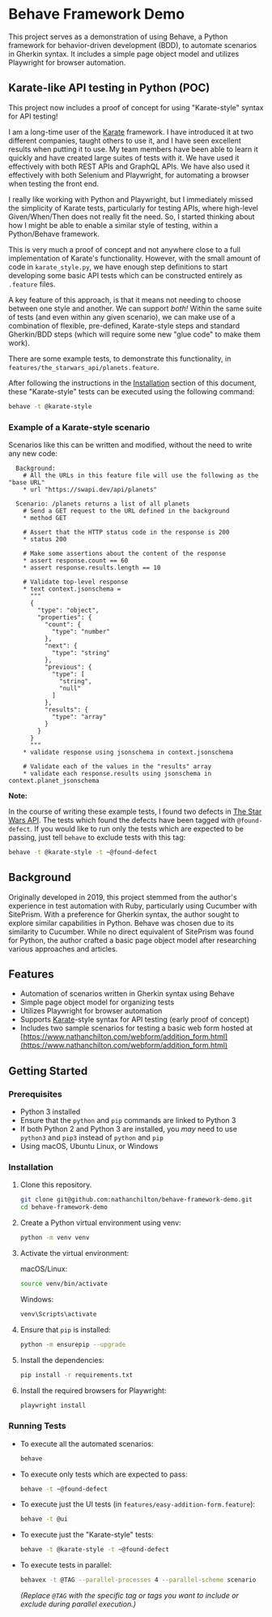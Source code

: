 # Behave Framework Demo

This project serves as a demonstration of using Behave, a Python framework for behavior-driven development (BDD), to automate scenarios in Gherkin syntax. It includes a simple page object model and utilizes Playwright for browser automation.

## Karate-like API testing in Python (POC)

This project now includes a proof of concept for using "Karate-style" syntax for API testing!

I am a long-time user of the [Karate](https://github.com/karatelabs/karate) framework.  I have introduced it at two different companies, taught others to use it, and I have seen excellent results when putting it to use.  My team members have been able to learn it quickly and have created large suites of tests with it.  We have used it effectively with both REST APIs and GraphQL APIs.  We have also used it effectively with both Selenium and Playwright, for automating a browser when testing the front end.

I really like working with Python and Playwright, but I immediately missed the simplicity of Karate tests, particularly for testing APIs, where high-level Given/When/Then does not really fit the need.  So, I started thinking about how I might be able to enable a similar style of testing, within a Python/Behave framework.

This is very much a proof of concept and not anywhere close to a full implementation of Karate's functionality.  However, with the small amount of code in `karate_style.py`, we have enough step definitions to start developing some basic API tests which can be constructed entirely as `.feature` files.

A key feature of this approach, is that it means not needing to choose between one style and another.  We can support *both!*  Within the same suite of tests (and even within any given scenario), we can make use of a combination of flexible, pre-defined, Karate-style steps and standard Gherkin/BDD steps (which will require some new "glue code" to make them work).

There are some example tests, to demonstrate this functionality, in `features/the_starwars_api/planets.feature`.

After following the instructions in the [Installation](#installation) section of this document, these "Karate-style" tests can be executed using the following command:

``` bash
behave -t @karate-style
```

### Example of a Karate-style scenario

Scenarios like this can be written and modified, without the need to write any new code:

``` Feature
  Background:
    # All the URLs in this feature file will use the following as the "base URL"
    * url "https://swapi.dev/api/planets"

  Scenario: /planets returns a list of all planets
    # Send a GET request to the URL defined in the background
    * method GET

    # Assert that the HTTP status code in the response is 200
    * status 200

    # Make some assertions about the content of the response
    * assert response.count == 60
    * assert response.results.length == 10

    # Validate top-level response
    * text context.jsonschema =
      """
      {
        "type": "object",
        "properties": {
          "count": {
            "type": "number"
          },
          "next": {
            "type": "string"
          },
          "previous": {
            "type": [
              "string",
              "null"
            ]
          },
          "results": {
            "type": "array"
          }
        }
      }
      """
    * validate response using jsonschema in context.jsonschema

    # Validate each of the values in the "results" array
    * validate each response.results using jsonschema in context.planet_jsonschema

```

**Note:**

In the course of writing these example tests, I found two defects in [The Star Wars API](https://swapi.dev/).  The tests which found the defects have been tagged with `@found-defect`.  If you would like to run only the tests which are expected to be passing, just tell `behave` to exclude tests with this tag:

``` bash
behave -t @karate-style -t ~@found-defect
```

## Background

Originally developed in 2019, this project stemmed from the author's experience in test automation with Ruby, particularly using Cucumber with SitePrism. With a preference for Gherkin syntax, the author sought to explore similar capabilities in Python. Behave was chosen due to its similarity to Cucumber. While no direct equivalent of SitePrism was found for Python, the author crafted a basic page object model after researching various approaches and articles.

## Features

- Automation of scenarios written in Gherkin syntax using Behave
- Simple page object model for organizing tests
- Utilizes Playwright for browser automation
- Supports [Karate](https://github.com/karatelabs/karate)-style syntax for API testing (early proof of concept)
- Includes two sample scenarios for testing a basic web form hosted at [https://www.nathanchilton.com/webform/addition_form.html](https://www.nathanchilton.com/webform/addition_form.html)

## Getting Started

### Prerequisites

- Python 3 installed
- Ensure that the `python` and `pip` commands are linked to Python 3
- If both Python 2 and Python 3 are installed, you _may_ need to use `python3` and `pip3` instead of `python` and `pip`
- Using macOS, Ubuntu Linux, or Windows

### Installation

1. Clone this repository.

   ``` bash
   git clone git@github.com:nathanchilton/behave-framework-demo.git
   cd behave-framework-demo
   ```

2. Create a Python virtual environment using venv:

    ```bash
    python -m venv venv
    ```

3. Activate the virtual environment:

    macOS/Linux:

    ```bash
    source venv/bin/activate
    ```

    Windows:

    ```bash
    venv\Scripts\activate
    ```

4. Ensure that `pip` is installed:

    ```bash
    python -m ensurepip --upgrade
    ```

5. Install the dependencies:

    ```bash
    pip install -r requirements.txt
    ```

6. Install the required browsers for Playwright:

    ```bash
    playwright install
    ```

### Running Tests

- To execute all the automated scenarios:

    ```bash
    behave
    ```

- To execute only tests which are expected to pass:

    ```bash
    behave -t ~@found-defect
    ```

- To execute just the UI tests (in `features/easy-addition-form.feature`):

    ```bash
    behave -t @ui
    ```

- To execute just the "Karate-style" tests:

    ``` bash
    behave -t @karate-style -t ~@found-defect
    ```

- To execute tests in parallel:

    ```bash
    behavex -t @TAG --parallel-processes 4 --parallel-scheme scenario
    ```

    *(Replace `@TAG` with the specific tag or tags you want to include or exclude during parallel execution.)*
